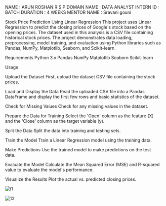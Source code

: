 NAME : ARUN ROSHAN R S P DOMAIN NAME : DATA ANALYST INTERN ID : BATCH DURATION : 4 WEEKS MENTOR NAME : Sravani gouni

Stock Price Prediction Using Linear Regression This project uses Linear Regression to predict the closing prices of Google's stock based on the opening prices. The dataset used in this analysis is a CSV file containing historical stock prices. The project demonstrates data loading, preprocessing, model training, and evaluation using Python libraries such as Pandas, NumPy, Matplotlib, Seaborn, and Scikit-learn.

Requirements Python 3.x Pandas NumPy Matplotlib Seaborn Scikit-learn

Usage

Upload the Dataset First, upload the dataset CSV file containing the stock prices.

Load and Display the Data Read the uploaded CSV file into a Pandas DataFrame and display the first few rows and basic statistics of the dataset.

Check for Missing Values Check for any missing values in the dataset.

Prepare the Data for Training Select the 'Open' column as the feature (X) and the 'Close' column as the target variable (y).

Split the Data Split the data into training and testing sets.

Train the Model Train a Linear Regression model using the training data.

Make Predictions Use the trained model to make predictions on the test data.

Evaluate the Model Calculate the Mean Squared Error (MSE) and R-squared value to evaluate the model's performance.

Visualize the Results Plot the actual vs. predicted closing prices.

![i1](https://github.com/user-attachments/assets/d6214315-b9a7-469d-8c0e-7739e250dc56)

![12](https://github.com/user-attachments/assets/dc2ec444-aff5-489f-918c-a64cb90832c3)

